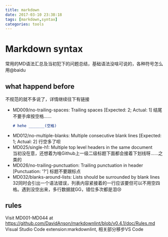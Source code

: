 ```yaml
---
title: markdown
date: 2017-03-10 23:38:18
tags: [markdown,syntax]
categories: tools
---
```

# Markdown syntax

常用的MD语法汇总及当初犯下的问题总结，基础语法没啥可说的，各种符号怎么用@baidu

## what happend before

不规范的就不多说了，详情继续往下有链接

* MD009/no-trailing-spaces: Trailing spaces [Expected: 2; Actual: 1]
    结尾不要手痒按空格……
    ```md
    # hehe _______(空格)
    ```
* MD012/no-multiple-blanks: Multiple consecutive blank lines [Expected: 1; Actual: 2]
    行空多了呗
* MD025/single-h1: Multiple top level headers in the same document  
    当初没在意，还想着为啥Github上一级二级标题下面都会接着下划线呀……之类的
* MD026/no-trailing-punctuation: Trailing punctuation in header [Punctuation: '?']
    标题不要跟标点
* MD032/blanks-around-lists: Lists should be surrounded by blank lines  
    32同时会引出一个语法错误，列表内容紧接着的一行应该要但可以不用空四格。遇到没空出来，多行数据就GG，错位多次都是泪😢

<!-- more -->

## rules

Visit MD001-MD044 at <https://github.com/DavidAnson/markdownlint/blob/v0.4.1/doc/Rules.md>  
Visual Studio Code extension:markdownlint, 相关部分移步VS Code
